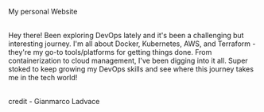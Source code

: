 My personal Website <br> <br>

Hey there! Been exploring DevOps lately and it's been a challenging but interesting journey. I'm all about Docker, Kubernetes, AWS, and Terraform - they're my go-to tools/platforms for getting things done. From containerization to cloud management, I've been digging into it all. Super stoked to keep growing my DevOps skills and see where this journey takes me in the tech world! <br> <br>

credit - Gianmarco Ladvace

